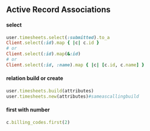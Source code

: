 ## Active Record Associations

#### select

```ruby
user.timesheets.select(:submitted).to_a
Client.select(:id).map { |c| c.id }
# or
Client.select(:id).map(&:id)
# or
Client.select(:id, :name).map { |c| [c.id, c.name] }
```

#### relation build or create
```ruby
user.timesheets.build(attributes)
user.timesheets.new(attributes)#sameascallingbuild
```

#### first with number

```ruby
c.billing_codes.first(2)
```
